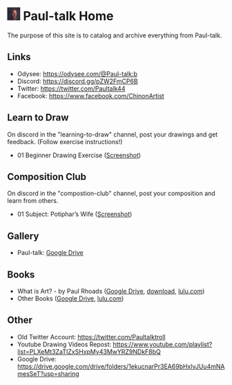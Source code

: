 # ![banner](images/selfa0.jpg) Paul-talk Home
The purpose of this site is to catalog and archive everything from Paul-talk.

## Links
* Odysee: <https://odysee.com/@Paul-talk:b>
* Discord: <https://discord.gg/pZW2FmCP6B>
* Twitter: <https://twitter.com/Paultalk44>
* Facebook: <https://www.facebook.com/ChinonArtist>

## Learn to Draw
On discord in the "learning-to-draw" channel, post your drawings and get feedback. (Follow exercise instructions!)
* 01 Beginner Drawing Exercise ([Screenshot](https://raw.githubusercontent.com/truepainting/truepainting.github.io/main/images/drawing-exercise-1.png))

## Composition Club
On discord in the "compostion-club" channel, post your composition and learn from others.
* 01 Subject: Potiphar’s Wife ([Screenshot](https://raw.githubusercontent.com/truepainting/truepainting.github.io/ead6cdd919c6066593e15aa120a91eb651c89143/images/potiphar's-wife.png))

## Gallery
* Paul-talk: [Google Drive](https://drive.google.com/drive/folders/1ekucnarPr3EA69bHxlvJUu4mNAmesSeT?usp=sharing)

## Books
* What is Art? - by Paul Rhoads ([Google Drive](https://drive.google.com/drive/folders/1ekucnarPr3EA69bHxlvJUu4mNAmesSeT?usp=sharing), [download](https://github.com/truepainting/truepainting.github.io/raw/main/books/What%20is%20Art%20-%20by%20Paul%20Rhoads%20(Ebook).pdf), [lulu.com](https://www.lulu.com/en/us/shop/paul-rhoads/what-is-art/ebook/product-1qzvpj8m.html))
* Other Books ([Google Drive](https://drive.google.com/drive/folders/1ekucnarPr3EA69bHxlvJUu4mNAmesSeT?usp=sharing), [lulu.com](https://www.lulu.com/search?contributor=Paul+Rhoads))

## Other
* Old Twitter Account: <https://twitter.com/Paultalktroll>
* Youtube Drawing Videos Repost: <https://www.youtube.com/playlist?list=PLXeMt3ZaTIZxSHxpMy43MwYRZ9NDkF8bQ>
* Google Drive: <https://drive.google.com/drive/folders/1ekucnarPr3EA69bHxlvJUu4mNAmesSeT?usp=sharing>
